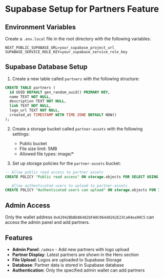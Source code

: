 # Supabase Setup for Partners Feature

## Environment Variables

Create a `.env.local` file in the root directory with the following variables:

```env
NEXT_PUBLIC_SUPABASE_URL=your_supabase_project_url
SUPABASE_SERVICE_ROLE_KEY=your_supabase_service_role_key
```

## Supabase Database Setup

1. Create a new table called `partners` with the following structure:

```sql
CREATE TABLE partners (
  id UUID DEFAULT gen_random_uuid() PRIMARY KEY,
  name TEXT NOT NULL,
  description TEXT NOT NULL,
  link TEXT NOT NULL,
  logo_url TEXT NOT NULL,
  created_at TIMESTAMP WITH TIME ZONE DEFAULT NOW()
);
```

2. Create a storage bucket called `partner-assets` with the following settings:
   - Public bucket
   - File size limit: 5MB
   - Allowed file types: image/*

3. Set up storage policies for the `partner-assets` bucket:

```sql
-- Allow public read access to partner assets
CREATE POLICY "Public read access" ON storage.objects FOR SELECT USING (bucket_id = 'partner-assets');

-- Allow authenticated users to upload to partner-assets
CREATE POLICY "Authenticated users can upload" ON storage.objects FOR INSERT WITH CHECK (bucket_id = 'partner-assets' AND auth.role() = 'authenticated');
```

## Admin Access

Only the wallet address `0x62942BbBb86482bFA0C064d0262E23Ca04ea99C5` can access the admin panel and add partners.

## Features

- **Admin Panel**: `/admin` - Add new partners with logo upload
- **Partner Display**: Latest partners are shown in the Hero section
- **File Upload**: Logos are uploaded to Supabase Storage
- **Database**: Partner data is stored in Supabase database
- **Authentication**: Only the specified admin wallet can add partners 